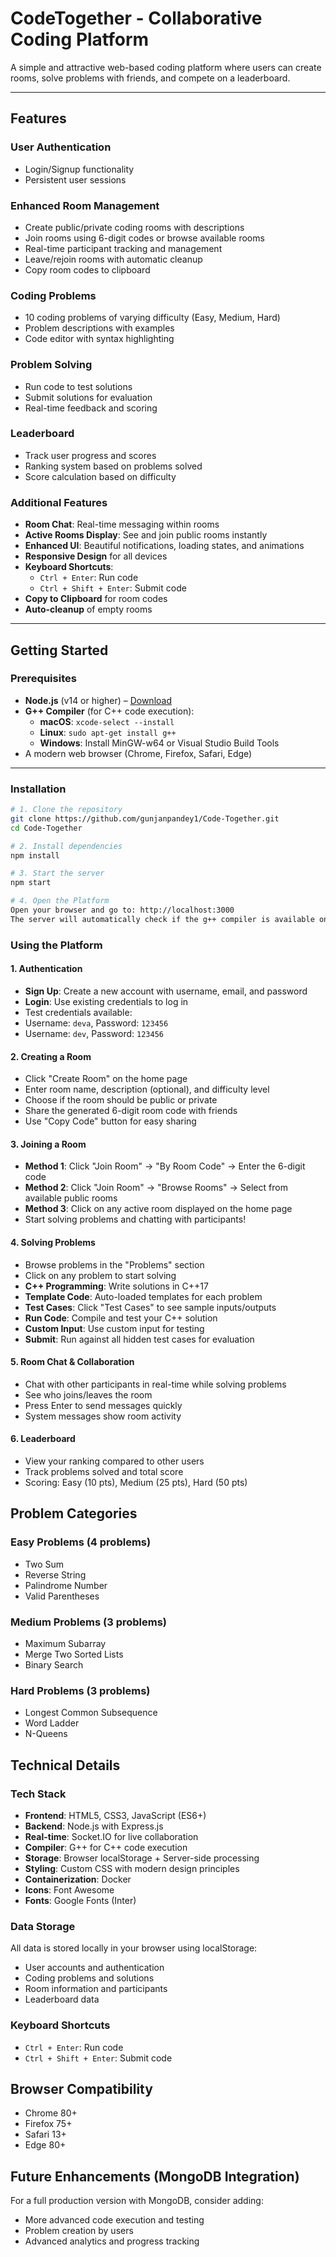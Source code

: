 # CodeTogether - Collaborative Coding Platform

A simple and attractive web-based coding platform where users can create rooms, solve problems with friends, and compete on a leaderboard.

---

##  Features

### User Authentication
- Login/Signup functionality
- Persistent user sessions

### Enhanced Room Management
- Create public/private coding rooms with descriptions
- Join rooms using 6-digit codes or browse available rooms
- Real-time participant tracking and management
- Leave/rejoin rooms with automatic cleanup
- Copy room codes to clipboard

### Coding Problems
- 10 coding problems of varying difficulty (Easy, Medium, Hard)
- Problem descriptions with examples
- Code editor with syntax highlighting

### Problem Solving
- Run code to test solutions
- Submit solutions for evaluation
- Real-time feedback and scoring

### Leaderboard
- Track user progress and scores
- Ranking system based on problems solved
- Score calculation based on difficulty

### Additional Features
- **Room Chat**: Real-time messaging within rooms
- **Active Rooms Display**: See and join public rooms instantly
- **Enhanced UI**: Beautiful notifications, loading states, and animations
- **Responsive Design** for all devices
- **Keyboard Shortcuts**:
  - `Ctrl + Enter`: Run code
  - `Ctrl + Shift + Enter`: Submit code
-  **Copy to Clipboard** for room codes
-  **Auto-cleanup** of empty rooms

---

## Getting Started

###  Prerequisites
- **Node.js** (v14 or higher) – [Download](https://nodejs.org/)
- **G++ Compiler** (for C++ code execution):
  - **macOS**: `xcode-select --install`
  - **Linux**: `sudo apt-get install g++`
  - **Windows**: Install MinGW-w64 or Visual Studio Build Tools
- A modern web browser (Chrome, Firefox, Safari, Edge)
---

###  Installation

```bash
# 1. Clone the repository
git clone https://github.com/gunjanpandey1/Code-Together.git
cd Code-Together

# 2. Install dependencies
npm install

# 3. Start the server
npm start

# 4. Open the Platform
Open your browser and go to: http://localhost:3000
The server will automatically check if the g++ compiler is available on your system.
```
### Using the Platform

#### 1. **Authentication**
- **Sign Up**: Create a new account with username, email, and password
- **Login**: Use existing credentials to log in
- Test credentials available:
 - Username: `deva`, Password: `123456`
 - Username: `dev`, Password: `123456`

#### 2. **Creating a Room**
- Click "Create Room" on the home page
- Enter room name, description (optional), and difficulty level
- Choose if the room should be public or private
- Share the generated 6-digit room code with friends
- Use "Copy Code" button for easy sharing

#### 3. **Joining a Room**
- **Method 1**: Click "Join Room" → "By Room Code" → Enter the 6-digit code
- **Method 2**: Click "Join Room" → "Browse Rooms" → Select from available public rooms
- **Method 3**: Click on any active room displayed on the home page
- Start solving problems and chatting with participants!

#### 4. **Solving Problems**
- Browse problems in the "Problems" section
- Click on any problem to start solving
- **C++ Programming**: Write solutions in C++17
- **Template Code**: Auto-loaded templates for each problem
- **Test Cases**: Click "Test Cases" to see sample inputs/outputs
- **Run Code**: Compile and test your C++ solution
- **Custom Input**: Use custom input for testing
- **Submit**: Run against all hidden test cases for evaluation

#### 5. **Room Chat & Collaboration**
- Chat with other participants in real-time while solving problems
- See who joins/leaves the room
- Press Enter to send messages quickly
- System messages show room activity

#### 6. **Leaderboard**
- View your ranking compared to other users
- Track problems solved and total score
- Scoring: Easy (10 pts), Medium (25 pts), Hard (50 pts)

## Problem Categories

### Easy Problems (4 problems)
- Two Sum
- Reverse String
- Palindrome Number
- Valid Parentheses

### Medium Problems (3 problems)
- Maximum Subarray
- Merge Two Sorted Lists
- Binary Search

### Hard Problems (3 problems)
- Longest Common Subsequence
- Word Ladder
- N-Queens

## Technical Details

### Tech Stack
- **Frontend**: HTML5, CSS3, JavaScript (ES6+)
- **Backend**: Node.js with Express.js
- **Real-time**: Socket.IO for live collaboration
- **Compiler**: G++ for C++ code execution
- **Storage**: Browser localStorage + Server-side processing
- **Styling**: Custom CSS with modern design principles
- **Containerization**: Docker
- **Icons**: Font Awesome
- **Fonts**: Google Fonts (Inter)

### Data Storage
All data is stored locally in your browser using localStorage:
- User accounts and authentication
- Coding problems and solutions
- Room information and participants
- Leaderboard data

### Keyboard Shortcuts
- `Ctrl + Enter`: Run code
- `Ctrl + Shift + Enter`: Submit code

## Browser Compatibility

- Chrome 80+
- Firefox 75+
- Safari 13+
- Edge 80+

## Future Enhancements (MongoDB Integration)

For a full production version with MongoDB, consider adding:
- More advanced code execution and testing
- Problem creation by users
- Advanced analytics and progress tracking

